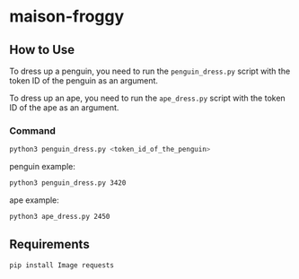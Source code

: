 # maison-froggy

## How to Use
To dress up a penguin, you need to run the `penguin_dress.py` script with the token ID of the penguin as an argument. 

To dress up an ape, you need to run the `ape_dress.py` script with the token ID of the ape as an argument. 
### Command
```bash
python3 penguin_dress.py <token_id_of_the_penguin>
```
penguin example:
```bash
python3 penguin_dress.py 3420
```
ape example:
```bash
python3 ape_dress.py 2450
```

## Requirements
```bash
pip install Image requests
```
